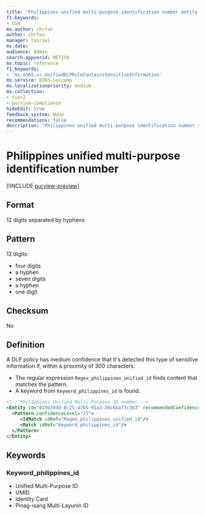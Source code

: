 ```yaml
---
title: "Philippines unified multi-purpose identification number entity definition"
f1.keywords:
- CSH
ms.author: chrfox
author: chrfox
manager: laurawi
ms.date:
audience: Admin
search.appverid: MET150
ms.topic: reference
f1_keywords:
- 'ms.o365.cc.UnifiedDLPRuleContainsSensitiveInformation'
ms.service: O365-seccomp
ms.localizationpriority: medium
ms.collection:
- tier2
- purview-compliance
hideEdit: true
feedback_system: None
recommendations: false
description: "Philippines unified multi-purpose identification number sensitive information type entity definition."
---
```


# Philippines unified multi-purpose identification number

[!INCLUDE [purview-preview](../includes/purview-preview.md)]

## Format

12 digits separated by hyphens

## Pattern

12 digits:

- four digits
- a hyphen
- seven digits
- a hyphen
- one digit

## Checksum

No

## Definition

A DLP policy has medium confidence that it's detected this type of sensitive information if, within a proximity of 300 characters:

- The regular expression `Regex_philippines_unified_id` finds content that matches the pattern.
- A keyword from `Keyword_philippines_id` is found.

```xml
<!-- Philippines Unified Multi-Purpose ID number -->
<Entity id="019b39dd-8c25-4765-91a3-d9c6baf3c3b3" recommendedConfidence="75" patternsProximity="300">
  <Pattern confidenceLevel="75">
     <IdMatch idRef="Regex_philippines_unified_id"/>
     <Match idRef="Keyword_philippines_id"/>
  </Pattern>
</Entity>
```

## Keywords

### Keyword_philippines_id

- Unified Multi-Purpose ID
- UMID
- Identity Card
- Pinag-isang Multi-Layunin ID
